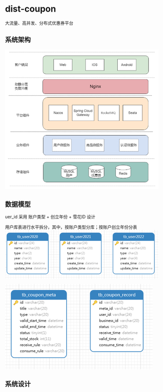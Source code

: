 # dist-coupon
大流量、高并发、分布式优惠券平台

## 系统架构

![系统架构](pics/arch.png)

## 数据模型
uer_id 采用 账户类型 + 创立年份 + 雪花ID 设计

用户库表进行水平拆分，其中，按账户类型分库；按账户创立年份分表
![用户库表](pics/tb_user.png)

![优惠券库表](pics/db_coupon.png)

## 系统设计

